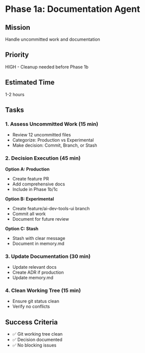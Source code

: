 # Phase 1a: Documentation Agent

## Mission
Handle uncommitted work and documentation

## Priority
HIGH - Cleanup needed before Phase 1b

## Estimated Time
1-2 hours

## Tasks

### 1. Assess Uncommitted Work (15 min)
- Review 12 uncommitted files
- Categorize: Production vs Experimental
- Make decision: Commit, Branch, or Stash

### 2. Decision Execution (45 min)
**Option A: Production**
- Create feature PR
- Add comprehensive docs
- Include in Phase 1b/1c

**Option B: Experimental**
- Create feature/ai-dev-tools-ui branch
- Commit all work
- Document for future review

**Option C: Stash**
- Stash with clear message
- Document in memory.md

### 3. Update Documentation (30 min)
- Update relevant docs
- Create ADR if production
- Update memory.md

### 4. Clean Working Tree (15 min)
- Ensure git status clean
- Verify no conflicts

## Success Criteria
- ✅ Git working tree clean
- ✅ Decision documented
- ✅ No blocking issues
